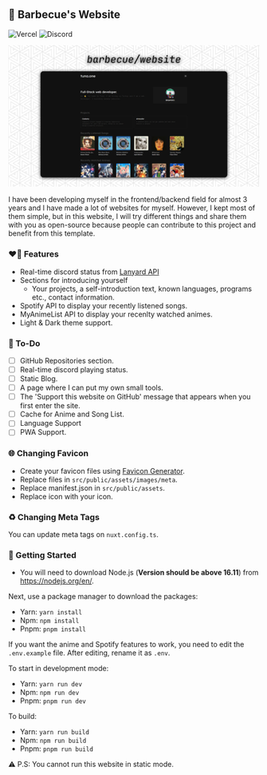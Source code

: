 ## 🍖 Barbecue's Website

![Vercel](https://vercelbadge.vercel.app/api/barbecue/website)
![Discord](https://img.shields.io/discord/924819759785213953?logo=discord)

<p align="center">
    <img src="example.png" alt="Example image of Website." />
</p>
I have been developing myself in the frontend/backend field for almost 3 years and I have made a lot of websites for myself. However, I kept most of them simple, but in this website, I will try different things and share them with you as open-source because people can contribute to this project and benefit from this template.

### ❤️‍🔥 Features

- Real-time discord status from [Lanyard API](https://github.com/Phineas/lanyard/)
- Sections for introducing yourself
  - Your projects, a self-introduction text, known languages, programs etc., contact information.
- Spotify API to display your recently listened songs.
- MyAnimeList API to display your recenlty watched animes.
- Light & Dark theme support.

### 📝 To-Do

- [ ] GitHub Repositories section.
- [ ] Real-time discord playing status.
- [ ] Static Blog.
- [ ] A page where I can put my own small tools.
- [ ] The 'Support this website on GitHub' message that appears when you first enter the site.
- [ ] Cache for Anime and Song List.
- [ ] Language Support
- [ ] PWA Support.

### 🌐 Changing Favicon

- Create your favicon files using [Favicon Generator](https://www.favicon-generator.org/).
- Replace files in `src/public/assets/images/meta`.
- Replace manifest.json in `src/public/assets`.
- Replace icon with your icon.

### ♻️ Changing Meta Tags

You can update meta tags on `nuxt.config.ts`.

### 🔧 Getting Started

- You will need to download Node.js (**Version should be above 16.11**) from https://nodejs.org/en/.

Next, use a package manager to download the packages:

- Yarn: `yarn install`
- Npm: `npm install `
- Pnpm: `pnpm install`

If you want the anime and Spotify features to work, you need to edit the `.env.example` file. After editing, rename it as `.env`.

To start in development mode:

- Yarn: `yarn run dev`
- Npm: `npm run dev`
- Pnpm: `pnpm run dev`

To build:

- Yarn: `yarn run build`
- Npm: `npm run build`
- Pnpm: `pnpm run build`

⚠️ P.S: You cannot run this website in static mode.
